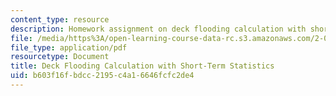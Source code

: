 ```yaml
---
content_type: resource
description: Homework assignment on deck flooding calculation with short-term statistics.
file: /media/https%3A/open-learning-course-data-rc.s3.amazonaws.com/2-017j-design-of-electromechanical-robotic-systems-fall-2009/b603f16fbdcc2195c4a16646fcfc2de4_MIT2_017JF09_p18.pdf
file_type: application/pdf
resourcetype: Document
title: Deck Flooding Calculation with Short-Term Statistics
uid: b603f16f-bdcc-2195-c4a1-6646fcfc2de4
---
```

